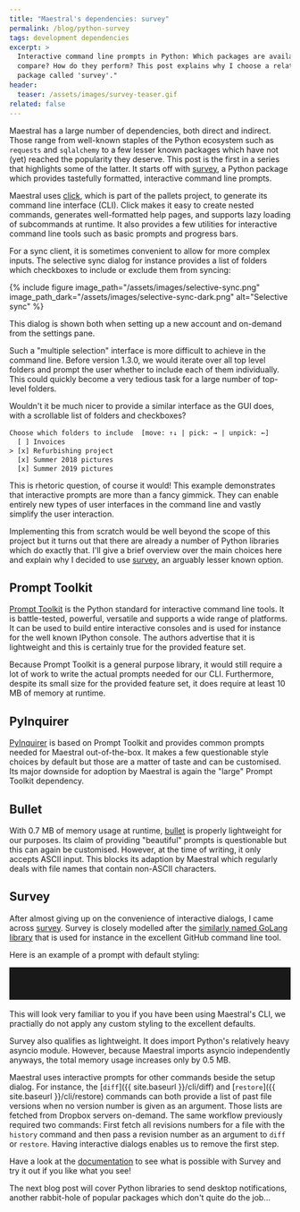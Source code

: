 ```yaml
---
title: "Maestral's dependencies: survey"
permalink: /blog/python-survey
tags: development dependencies
excerpt: >
  Interactive command line prompts in Python: Which packages are available? How do they
  compare? How do they perform? This post explains why I choose a relatively niche
  package called 'survey'."
header:
  teaser: /assets/images/survey-teaser.gif
related: false
---
```


Maestral has a large number of dependencies, both direct and indirect. Those range from
well-known staples of the Python ecosystem such as `requests` and `sqlalchemy` to a few
lesser known packages which have not (yet) reached the popularity they deserve. This
post is the first in a series that highlights some of the latter. It starts off with
[survey](https://github.com/Exahilosys/survey), a Python package which provides
tastefully formatted, interactive command line prompts.

Maestral uses [click](https://click.palletsprojects.com), which is part of the pallets
project, to generate its command line interface (CLI). Click makes it easy to create
nested commands, generates well-formatted help pages, and supports lazy loading of
subcommands at runtime. It also provides a few utilities for interactive command line
tools such as basic prompts and progress bars.

For a sync client, it is sometimes convenient to allow for more complex inputs. The
selective sync dialog for instance provides a list of folders which checkboxes to
include or exclude them from syncing:

{% include figure
image_path="/assets/images/selective-sync.png"
image_path_dark="/assets/images/selective-sync-dark.png"
alt="Selective sync"
%}

This dialog is shown both when setting up a new account and on-demand from the
settings pane.

Such a "multiple selection" interface is more difficult to achieve in the command line.
Before version 1.3.0, we would iterate over all top level folders and prompt the user
whether to include each of them individually. This could quickly become a very tedious
task for a large number of top-level folders.

Wouldn't it be much nicer to provide a similar interface as the GUI does, with a
scrollable list of folders and checkboxes?

```
Choose which folders to include  [move: ↑↓ | pick: → | unpick: ←]
  [ ] Invoices
> [x] Refurbishing project
  [x] Summer 2018 pictures
  [x] Summer 2019 pictures
```

This is rhetoric question, of course it would! This example demonstrates that interactive
prompts are more than a fancy gimmick. They can enable entirely new types of user
interfaces in the command line and vastly simplify the user interaction.

Implementing this from scratch would be well beyond the scope of this project but it
turns out that there are already a number of Python libraries which do exactly that. I'll
give a brief overview over the main choices here and explain why I decided to use
[survey](https://github.com/Exahilosys/survey), an arguably lesser known option.

## Prompt Toolkit

[Prompt Toolkit](https://github.com/prompt-toolkit/python-prompt-toolkit) is the Python
standard for interactive command line tools. It is battle-tested, powerful, versatile
and supports a wide range of platforms. It can be used to build entire interactive
consoles and is used for instance for the well known IPython console. The authors
advertise that it is lightweight and this is certainly true for the provided feature
set.

Because Prompt Toolkit is a general purpose library, it would still require a lot of
work to write the actual prompts needed for our CLI. Furthermore, despite its small size
for the provided feature set, it does require at least 10 MB of memory at runtime.

## PyInquirer

[PyInquirer](https://github.com/CITGuru/PyInquirer) is based on Prompt Toolkit and
provides common prompts needed for Maestral out-of-the-box. It makes a few questionable
style choices by default but those are a matter of taste and can be customised. Its
major downside for adoption by Maestral is again the "large" Prompt Toolkit dependency.

## Bullet

With 0.7 MB of memory usage at runtime, [bullet](https://github.com/bchao1/bullet) is
properly lightweight for our purposes. Its claim of providing "beautiful" prompts is
questionable but this can again be customised. However, at the time of writing, it only
accepts ASCII input. This blocks its adaption by Maestral which regularly deals with
file names that contain non-ASCII characters.

## Survey

After almost giving up on the convenience of interactive dialogs, I came across
[survey](https://github.com/Exahilosys/survey). Survey is closely modelled after the
[similarly named GoLang library](https://github.com/AlecAivazis/survey) that is used for
instance in the excellent GitHub command line tool.

Here is an example of a prompt with default styling:

![Survey showcase](/assets/images/survey-showcase-2.gif)

This will look very familiar to you if you have been using Maestral's CLI, we practially
do not apply any custom styling to the excellent defaults.

Survey also qualifies as lightweight. It does import Python's relatively heavy asyncio
module. However, because Maestral imports asyncio independently anyways, the total
memory usage increases only by 0.5 MB.

Maestral uses interactive prompts for other commands beside the setup dialog. For
instance, the [`diff`]({{ site.baseurl }}/cli/diff) and [`restore`]({{ site.baseurl
}}/cli/restore) commands can both provide a list of past file versions when no version
number is given as an argument. Those lists are fetched from Dropbox servers on-demand.
The same workflow previously required two commands: First fetch all revisions numbers for
a file with the `history` command and then pass a revision number as an argument to
`diff` or `restore`. Having interactive dialogs enables us to remove the first step.

Have a look at the [documentation](https://survey.readthedocs.io) to see what is
possible with Survey and try it out if you like what you see!

The next blog post will cover Python libraries to send desktop notifications, another
rabbit-hole of popular packages which don't quite do the job...
